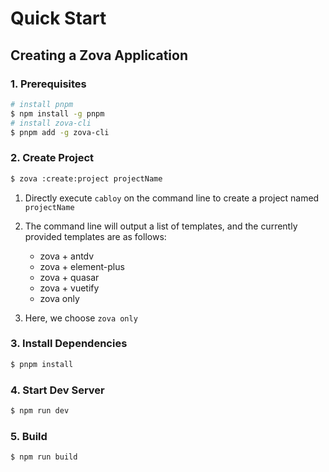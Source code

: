 # Quick Start

## Creating a Zova Application

### 1. Prerequisites

```bash
# install pnpm
$ npm install -g pnpm
# install zova-cli
$ pnpm add -g zova-cli
```

### 2. Create Project

```bash
$ zova :create:project projectName
```

1. Directly execute `cabloy` on the command line to create a project named `projectName`
2. The command line will output a list of templates, and the currently provided templates are as follows:

   - zova + antdv
   - zova + element-plus
   - zova + quasar
   - zova + vuetify
   - zova only

3. Here, we choose `zova only`

### 3. Install Dependencies

```bash
$ pnpm install
```

### 4. Start Dev Server

```bash
$ npm run dev
```

### 5. Build

```bash
$ npm run build
```
